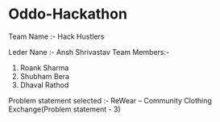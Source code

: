 # Oddo-Hackathon
Team Name :- Hack Hustlers

Leder Nane :- Ansh Shrivastav
Team Members:-
1. Roank Sharma
2. Shubham Bera
3. Dhaval Rathod


Problem statement selected :- ReWear – Community Clothing Exchange(Problem statement - 3)
